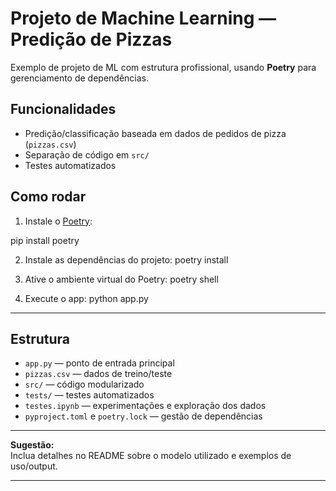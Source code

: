# Projeto de Machine Learning — Predição de Pizzas

Exemplo de projeto de ML com estrutura profissional, usando **Poetry** para gerenciamento de dependências.

## Funcionalidades

- Predição/classificação baseada em dados de pedidos de pizza (`pizzas.csv`)
- Separação de código em `src/`
- Testes automatizados

## Como rodar

1. Instale o [Poetry](https://python-poetry.org/docs/):

pip install poetry

2. Instale as dependências do projeto:
poetry install

3. Ative o ambiente virtual do Poetry:
poetry shell

4. Execute o app:
python app.py

---

## Estrutura

- `app.py` — ponto de entrada principal
- `pizzas.csv` — dados de treino/teste
- `src/` — código modularizado
- `tests/` — testes automatizados
- `testes.ipynb` — experimentações e exploração dos dados
- `pyproject.toml` e `poetry.lock` — gestão de dependências

---

**Sugestão:**  
Inclua detalhes no README sobre o modelo utilizado e exemplos de uso/output.

---
